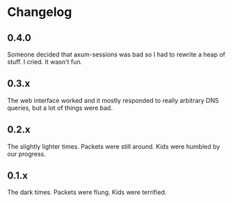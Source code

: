 # Changelog

## 0.4.0

Someone decided that axum-sessions was bad so I had to rewrite a heap of stuff. I cried. It wasn't fun.

## 0.3.x

The web interface worked and it mostly responded to really arbitrary DNS queries, but a lot of things were bad.

## 0.2.x

The slightly lighter times. Packets were still around. Kids were humbled by our progress.

## 0.1.x

The dark times. Packets were flung. Kids were terrified.
